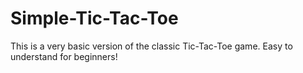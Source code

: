 # Simple-Tic-Tac-Toe

This is a very basic version of the classic Tic-Tac-Toe game.
Easy to understand for beginners!
